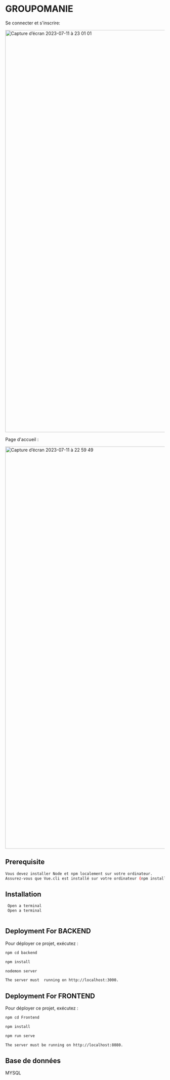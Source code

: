 
# GROUPOMANIE

Se connecter et s'inscrire:
  
<img width="1268" alt="Capture d’écran 2023-07-11 à 23 01 01" src="https://github.com/Ayushch12/Groupomania-master/assets/96380226/74aab4ab-6ece-4496-9a54-a195b85f9ef8">

Page d'accueil :

<img width="1268" alt="Capture d’écran 2023-07-11 à 22 59 49" src="https://github.com/Ayushch12/Groupomania-master/assets/96380226/1066a637-4a9a-4a4b-8e0f-71e73df6fe26">



## Prerequisite


```bash
Vous devez installer Node et npm localement sur votre ordinateur.
Assurez-vous que Vue.cli est installé sur votre ordinateur (npm install -g @vue/cli')
```

## Installation


```bash
 Open a terminal
 Open a terminal
 
```

## Deployment For BACKEND

Pour déployer ce projet, exécutez :

```bash
npm cd backend

npm install

nodemon server

The server must  running on http://localhost:3000.
```


## Deployment For FRONTEND

Pour déployer ce projet, exécutez :

```bash
npm cd Frontend

npm install

npm run serve

The server must be running on http://localhost:8080.
```

## Base de données

MYSQL

